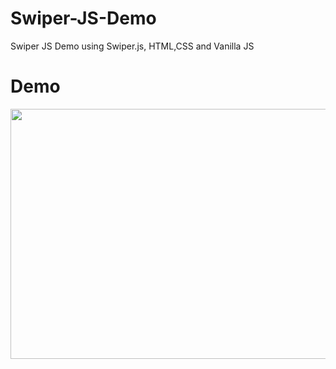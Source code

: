 # Swiper-JS-Demo
Swiper JS Demo using Swiper.js, HTML,CSS and Vanilla JS

# Demo
<img src="https://github.com/anuragk15/Swiper-JS-Demo/blob/main/swiper.js%20demo.gif" width="800" height="400"/>
